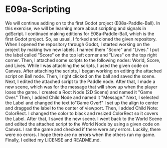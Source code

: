 # E09a-Scripting

We will continue adding on to the first Godot project (E08a-Paddle-Ball). In this exercise, we will be learning more about scripting and signals in gdScript.
I continued making editions for E08a-Paddle-Ball, which is the first Godot project. So, as usual, I forked and cloned the given repository. When I opened the repository through Godot, I started working on the project by making two new labels. I named them "Score" and "Lives." I put the label called "Score" on the top left corner and "Lives" on the top right corner. Then, I attached some scripts to the following nodes: World, Score, and Lives. While I was attaching the scripts, I used the given code on Canvas. After attaching the scripts, I began working on editing the attached script on Ball node. Then, I right clicked on the ball and saved the scene. Next, I edited the attached script to the Paddle node. After that, I made a new scene, which was for the message that will show up when the player loses the game. I created a Root Node (2D Scene) and named it "Game Over." Then, I added Child Node and named it "Message." Next, I selected the Label and changed the text to"Game Over!" I set up the align to center and dragged the label to the center of viewport. Then, I added Child Note: ColorRect. I changed the color to black and resized ColorRect so it covers the Label. After that, I saved the new scene. I went back to the World Scene and edited the attached script to the World Node by using a given code on Canvas. I ran the game and checked if there were any errors. Luckily, there were no errors. I hope there are no errors when the others run my game. Finally, I edited my LICENSE and README.md. 
